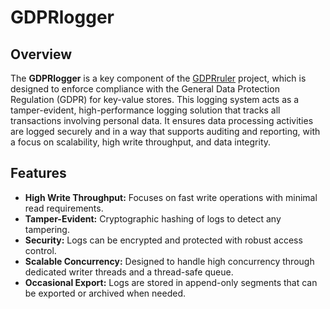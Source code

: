 # GDPRlogger 

## Overview

The **GDPRlogger** is a key component of the [GDPRruler](https://github.com/dimstav23/GDPRuler) project, which is designed to enforce compliance with the General Data Protection Regulation (GDPR) for key-value stores. This logging system acts as a tamper-evident, high-performance logging solution that tracks all transactions involving personal data. It ensures data processing activities are logged securely and in a way that supports auditing and reporting, with a focus on scalability, high write throughput, and data integrity.

## Features

- **High Write Throughput:** Focuses on fast write operations with minimal read requirements.
- **Tamper-Evident:** Cryptographic hashing of logs to detect any tampering.
- **Security:** Logs can be encrypted and protected with robust access control.
- **Scalable Concurrency:** Designed to handle high concurrency through dedicated writer threads and a thread-safe queue.
- **Occasional Export:** Logs are stored in append-only segments that can be exported or archived when needed.